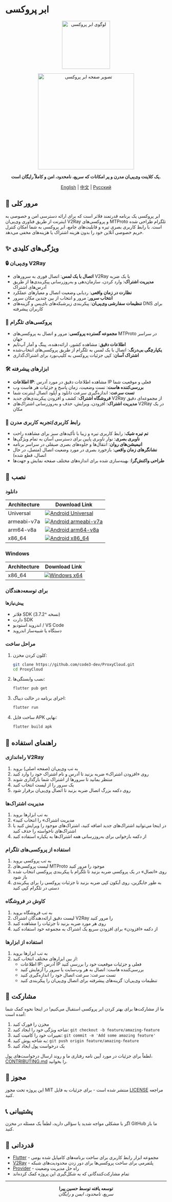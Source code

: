 # ابر پروکسی

<p align="center">
  <img src="assets/images/logo.png" alt="لوگوی ابر پروکسی" width="150"/>
</p>

<p align="center">
  <img src="screenshots/base.jpg" alt="تصویر صفحه ابر پروکسی" width="300"/>
</p>

<p align="center">
  <b>یک کلاینت وی‌پی‌ان مدرن و پر امکانات که سریع، نامحدود، امن و کاملاً رایگان است.</b>
</p>

<p align="center">
  <a href="README.md">English</a> | <a href="ZH.md">中文</a> | <a href="RU.md">Русский</a>
</p>

## 🚀 مرور کلی

ابر پروکسی یک برنامه قدرتمند فلاتر است که برای ارائه دسترسی امن و خصوصی به اینترنت از طریق فناوری وی‌پی‌ان V2Ray و پروکسی‌های MTProto تلگرام طراحی شده است. با رابط کاربری بصری تیره و قابلیت‌های جامع، ابر پروکسی به شما امکان کنترل حریم خصوصی آنلاین خود را بدون هزینه اشتراک یا هزینه‌های مخفی می‌دهد.

## ✨ ویژگی‌های کلیدی

### 🔒 وی‌پی‌ان V2Ray
- **اتصال با یک لمس**: اتصال فوری به سرورهای V2Ray با یک ضربه
- **مدیریت اشتراک**: وارد کردن، سازمان‌دهی و به‌روزرسانی پیکربندی‌ها از طریق آدرس‌های اشتراک
- **نظارت در زمان واقعی**: ردیابی وضعیت اتصال و معیارهای عملکرد
- **انتخاب سرور**: مرور و انتخاب از بین چندین مکان سرور
- **تنظیمات سفارشی وی‌پی‌ان**: پیکربندی زیرشبکه‌های بای‌پس و گزینه‌های DNS برای کاربران پیشرفته

### 💬 پروکسی‌های تلگرام
- **مجموعه گسترده پروکسی**: مرور و اتصال به پروکسی‌های MTProto در سراسر جهان
- **اطلاعات دقیق**: مشاهده کشور، ارائه‌دهنده، پینگ و آمار آپ‌تایم
- **یکپارچگی بی‌درنگ**: اتصال با یک لمس به تلگرام از طریق پروکسی‌های انتخاب‌شده
- **اشتراک آسان**: کپی جزئیات پروکسی به کلیپ‌بورد برای اشتراک‌گذاری

### 🛠️ ابزارهای پیشرفته
- **اطلاعات IP**: مشاهده اطلاعات دقیق در مورد آدرس IP فعلی و موقعیت شما
- **بررسی‌کننده هاست**: تست وضعیت، زمان پاسخ و جزئیات هر هاست وب
- **تست سرعت**: اندازه‌گیری سرعت دانلود و آپلود اتصال اینترنت شما
- **فروشگاه اشتراک**: کشف و افزودن پیکربندی‌های جدید V2Ray از مجموعه‌ای دقیق
- **مدیریت اشتراک**: افزودن، ویرایش، حذف و به‌روزرسانی اشتراک‌های V2Ray در یک مکان

### 🎨 رابط کاربری/تجربه کاربری مدرن
- **تم تیره شیک**: رابط کاربری تیره و زیبا با تأکیدهای سبز برای مشاهده راحت
- **ناوبری بصری**: نوار ناوبری پایین برای دسترسی آسان به تمام ویژگی‌ها
- **انیمیشن‌های روان**: انتقال‌ها و جلوه‌های بصری صیقلی در سراسر برنامه
- **نشانگرهای زمان واقعی**: بازخورد بصری در مورد وضعیت اتصال (متصل، در حال اتصال، قطع شده)
- **طراحی واکنش‌گرا**: بهینه‌سازی شده برای اندازه‌های مختلف صفحه نمایش و جهت‌ها

## 📱 نصب

### دانلود

| Architecture | Download Link |
|-------------|---------------|
| Universal   | <a href="https://github.com/code3-dev/ProxyCloud/releases/latest/download/proxycloud-universal.apk"><img src="https://img.shields.io/badge/Android-Universal-3DDC84?style=for-the-badge&logo=android&logoColor=white" alt="Android Universal"></a> |
| armeabi-v7a | <a href="https://github.com/code3-dev/ProxyCloud/releases/latest/download/proxycloud-armeabi-v7a.apk"><img src="https://img.shields.io/badge/Android-armeabi--v7a-3DDC84?style=for-the-badge&logo=android&logoColor=white" alt="Android armeabi-v7a"></a> |
| arm64-v8a   | <a href="https://github.com/code3-dev/ProxyCloud/releases/latest/download/proxycloud-arm64-v8a.apk"><img src="https://img.shields.io/badge/Android-arm64--v8a-3DDC84?style=for-the-badge&logo=android&logoColor=white" alt="Android arm64-v8a"></a> |
| x86_64      | <a href="https://github.com/code3-dev/ProxyCloud/releases/latest/download/proxycloud-x86_64.apk"><img src="https://img.shields.io/badge/Android-x86_64-3DDC84?style=for-the-badge&logo=android&logoColor=white" alt="Android x86_64"></a> |

### Windows

| Architecture | Download Link |
|-------------|---------------|
| x86_64         | <a href="https://github.com/code3-dev/ProxyCloud-Desktop/releases/latest/download/proxycloud-win.exe"><img src="https://img.shields.io/badge/Windows-x64-0078D6?style=for-the-badge&logo=windows&logoColor=white" alt="Windows x64"></a> |

### برای توسعه‌دهندگان

#### پیش‌نیازها
- فلاتر SDK (نسخه ^3.7.2)
- دارت SDK
- اندروید استودیو / VS Code
- دستگاه یا شبیه‌ساز اندروید

### مراحل ساخت

1. کلون کردن مخزن:
   ```bash
   git clone https://github.com/code3-dev/ProxyCloud.git
   cd ProxyCloud
   ```

2. نصب وابستگی‌ها:
   ```bash
   flutter pub get
   ```

3. اجرای برنامه در حالت دیباگ:
   ```bash
   flutter run
   ```

4. ساخت فایل APK نهایی:
   ```bash
   flutter build apk
   ```

## 📖 راهنمای استفاده

### راه‌اندازی V2Ray
1. به تب وی‌پی‌ان (صفحه اصلی) بروید
2. روی «افزودن اشتراک» ضربه بزنید تا آدرس و نام اشتراک خود را وارد کنید
3. منتظر بمانید تا سرورها از اشتراک شما بارگذاری شوند
4. یک سرور را از لیست انتخاب کنید
5. روی دکمه بزرگ اتصال ضربه بزنید تا اتصال وی‌پی‌ان برقرار شود

### مدیریت اشتراک‌ها
1. به تب ابزارها بروید
2. «مدیریت اشتراک» را انتخاب کنید
3. در اینجا می‌توانید اشتراک‌های جدید اضافه کنید، اشتراک‌های موجود را ویرایش کنید یا اشتراک‌های ناخواسته را حذف کنید
4. از دکمه بازخوانی برای به‌روزرسانی همه اشتراک‌ها به یکباره استفاده کنید

### استفاده از پروکسی‌های تلگرام
1. به تب پروکسی بروید
2. لیست پروکسی‌های MTProto موجود را مرور کنید
3. روی «اتصال» در یک پروکسی ضربه بزنید تا تلگرام با پیکربندی پروکسی انتخاب شده باز شود
4. به طور جایگزین، روی آیکون کپی ضربه بزنید تا جزئیات پروکسی را برای پیکربندی دستی در تلگرام کپی کنید

### کاوش در فروشگاه
1. به تب فروشگاه بروید
2. لیست دقیق ارائه‌دهندگان اشتراک V2Ray را مرور کنید
3. روی هر مورد ضربه بزنید تا جزئیات را مشاهده کنید
4. از دکمه «افزودن» برای افزودن سریع یک اشتراک به مجموعه خود استفاده کنید

### استفاده از ابزارها
1. به تب ابزارها بروید
2. از بین ابزارهای مختلف انتخاب کنید:
   - اطلاعات IP: آدرس IP فعلی و جزئیات موقعیت خود را بررسی کنید
   - بررسی‌کننده هاست: اتصال به هر وب‌سایت یا سرور را آزمایش کنید
   - تست سرعت: سرعت اتصال خود را اندازه‌گیری کنید
   - تنظیمات وی‌پی‌ان: گزینه‌های پیشرفته برای اتصال وی‌پی‌ان را پیکربندی کنید

## 🤝 مشارکت

ما از مشارکت‌ها برای بهتر کردن ابر پروکسی استقبال می‌کنیم! در اینجا نحوه کمک شما آمده است:

1. مخزن را فورک کنید
2. شاخه ویژگی خود را ایجاد کنید: `git checkout -b feature/amazing-feature`
3. تغییرات خود را کامیت کنید: `git commit -m 'Add some amazing feature'`
4. به شاخه پوش کنید: `git push origin feature/amazing-feature`
5. یک درخواست پول ایجاد کنید

لطفاً برای جزئیات در مورد آیین نامه رفتاری ما و روند ارسال درخواست‌های پول، [CONTRIBUTING.md](CONTRIBUTING.md) را بخوانید.

## 📄 مجوز

این پروژه تحت مجوز MIT منتشر شده است - برای جزئیات به فایل [LICENSE](LICENSE) مراجعه کنید.

## 📞 پشتیبانی

اگر با مشکلی مواجه شدید یا سؤالی دارید، لطفاً یک مسئله در مخزن GitHub ما باز کنید.

## 🙏 قدردانی

- [Flutter](https://flutter.dev/) - مجموعه ابزار رابط کاربری برای ساخت برنامه‌های کامپایل شده بومی
- [V2Ray](https://www.v2ray.com/) - پلتفرمی برای ساخت پروکسی‌ها برای دور زدن محدودیت‌های شبکه
- [Provider](https://pub.dev/packages/provider) - راه حل مدیریت وضعیت
- تمام مشارکت‌کنندگانی که به شکل‌گیری این پروژه کمک کرده‌اند

---

<p align="center">
  <b>توسعه یافته توسط حسین پیرا</b><br>
  <i>سریع، نامحدود، ایمن و رایگان</i>
</p>
